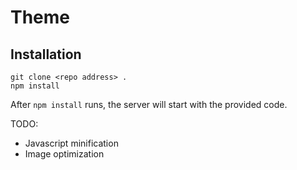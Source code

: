 # Theme

## Installation

```shell
git clone <repo address> .
npm install
```

After `npm install` runs, the server will start with the provided code.

TODO:

- Javascript minification
- Image optimization
